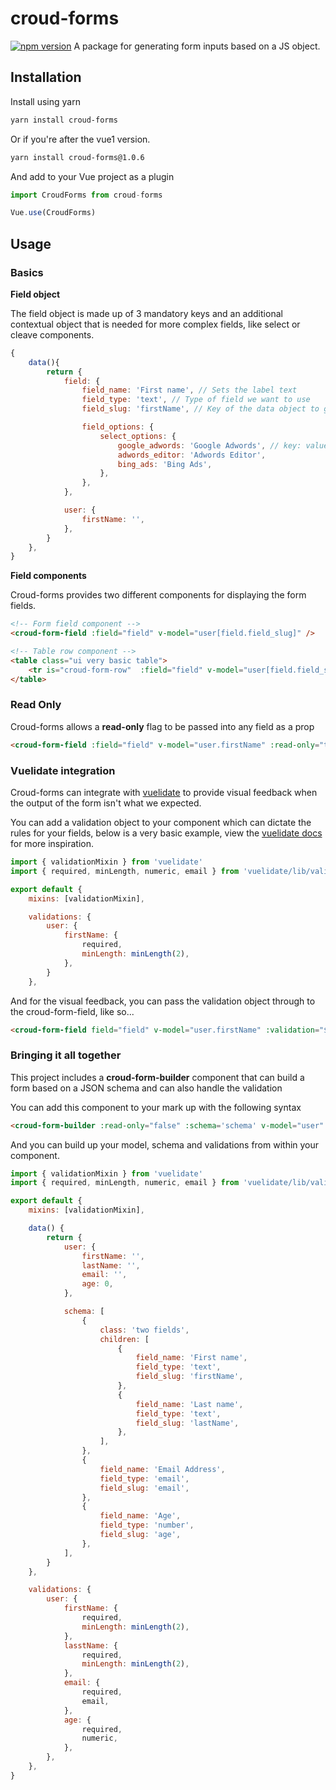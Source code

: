 # croud-forms
[![npm version](https://badge.fury.io/js/croud-forms.svg)](https://badge.fury.io/js/croud-forms)
A package for generating form inputs based on a JS object.

## Installation
Install using yarn

```bash
yarn install croud-forms
```

Or if you're after the vue1 version.

```bash
yarn install croud-forms@1.0.6
```

And add to your Vue project as a plugin
```js
import CroudForms from croud-forms

Vue.use(CroudForms)
```

## Usage

### Basics
**Field object**

The field object is made up of 3 mandatory keys and an additional contextual object that is needed for more complex fields, like select or cleave components.
```js
{
    data(){
        return {
            field: {
                field_name: 'First name', // Sets the label text
                field_type: 'text', // Type of field we want to use
                field_slug: 'firstName', // Key of the data object to get and set

                field_options: {
                    select_options: {
                        google_adwords: 'Google Adwords', // key: value
                        adwords_editor: 'Adwords Editor',
                        bing_ads: 'Bing Ads',
                    },
                },
            },

            user: {
                firstName: '',
            },
        }
    },
}
```

**Field components**

Croud-forms provides two different components for displaying the form fields.

```html
<!-- Form field component -->
<croud-form-field :field="field" v-model="user[field.field_slug]" />

<!-- Table row component -->
<table class="ui very basic table">
    <tr is="croud-form-row"  :field="field" v-model="user[field.field_slug]"></tr>
</table>
```

### Read Only
Croud-forms allows a **read-only** flag to be passed into any field as a prop

```html
<croud-form-field :field="field" v-model="user.firstName" :read-only="true"/>
```

### Vuelidate integration
Croud-forms can integrate with [vuelidate](https://monterail.github.io/vuelidate/) to provide visual feedback when the output of the form isn't what we expected.

You can add a validation object to your component which can dictate the rules for your fields, below is a very basic example, view the [vuelidate docs](https://monterail.github.io/vuelidate/#examples) for more inspiration.

```js
import { validationMixin } from 'vuelidate'
import { required, minLength, numeric, email } from 'vuelidate/lib/validators'

export default {
    mixins: [validationMixin],

    validations: {
        user: {
            firstName: {
                required,
                minLength: minLength(2),
            },
        }
    },
```
And for the visual feedback, you can pass the validation object through to the croud-form-field, like so...

```html
<croud-form-field field="field" v-model="user.firstName" :validation="$v.user.firstName" />
```

### Bringing it all together
This project includes a **croud-form-builder** component that can build a form based on a JSON schema and can also handle the validation

You can add this component to your mark up with the following syntax
```html
<croud-form-builder :read-only="false" :schema='schema' v-model="user" :validations="$v.user" />
```

And you can build up your model, schema and validations from within your component.

```js
import { validationMixin } from 'vuelidate'
import { required, minLength, numeric, email } from 'vuelidate/lib/validators'

export default {
    mixins: [validationMixin],

    data() {
        return {
            user: {
                firstName: '',
                lastName: '',
                email: '',
                age: 0,
            },

            schema: [
                {
                    class: 'two fields',
                    children: [
                        {
                            field_name: 'First name',
                            field_type: 'text',
                            field_slug: 'firstName',
                        },
                        {
                            field_name: 'Last name',
                            field_type: 'text',
                            field_slug: 'lastName',
                        },
                    ],
                },
                {
                    field_name: 'Email Address',
                    field_type: 'email',
                    field_slug: 'email',
                },
                {
                    field_name: 'Age',
                    field_type: 'number',
                    field_slug: 'age',
                },
            ],
        }
    },

    validations: {
        user: {
            firstName: {
                required,
                minLength: minLength(2),
            },
            lasstName: {
                required,
                minLength: minLength(2),
            },
            email: {
                required,
                email,
            },
            age: {
                required,
                numeric,
            },
        },
    },
}

```
